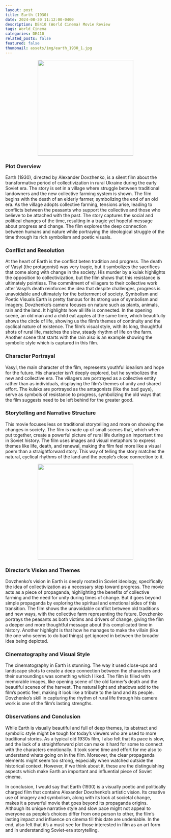 ```yaml
---
layout: post
title: Earth (1930)
date: 2024-08-30 11:12:00-0400
description: DE410 (World Cinema) Movie Review
tags: World_Cinema
categories: DE410
related_posts: false
featured: false
thumbnail: assets/img/earth_1930_1.jpg
---
```

<div style="text-align:center"><img src="https://hackmd.io/_uploads/S1ZfFjx30.jpg" height="300"/></div>

### Plot Overview
Earth (1930), directed by Alexander Dovzhenko, is a silent film about the transformative period of collectivization in rural Ukraine during the early Soviet era. The story is set in a village where struggle between traditional landowners and the new collective farming system is shown. The film begins with the death of an elderly farmer, symbolizing the end of an old era. As the village adopts collective farming, tensions arise, leading to conflicts between the peasants who support the collective and those who believe to be attached with the past. The story captures the social and political changes of the time, resulting in a tragic yet hopeful message about progress and change. The film explores the deep connection between humans and nature while portraying the ideological struggle of the time through its rich symbolism and poetic visuals.

### Conflict and Resolution
At the heart of Earth is the conflict beten tradition and progress. The death of Vasyl (the protagonist) was very tragic, but it symbolizes the sacrifices that come along with change in the society. His murder by a kulak highlights the opposition to collectivization, but the film shows that this resistance is ultimately pointless. The commitment of villagers to their collective work after Vasyl’s death reinforces the idea that despite challenges, progress is unavoidable and ultimately for the betterment of society. Symbolism and Poetic Visuals Earth is pretty famous for its strong use of symbolism and imagery. Dovzhenko’s camera focuses on nature such as plants, animals, rain and the land. It highlights how all life is connected. In the opening scene, an old man and a child eat apples at the same time, which beautifully shows the circle of life, showing us the film’s themes of continuity and the cyclical nature of existence. The film’s visual style, with its long, thoughtful shots of rural life, matches the slow, steady rhythm of life on the farm. Another scene that starts with the rain also is an example showing the symbolic style which is captured in this film.

### Character Portrayal
Vasyl, the main character of the film, represents youthful idealism and hope for the future. His character isn’t deeply explored, but he symbolizes the new and collective era. The villagers are portrayed as a collective entity rather than as individuals, displaying the film’s themes of unity and shared effort. The kulaks are portrayed as the antagonists (like the bad guys), serve as symbols of resistance to progress, symbolizing the old ways that the film suggests need to be left behind for the greater good.

### Storytelling and Narrative Structure
This movie focuses less on traditional storytelling and more on showing the changes in society. The film is made up of small scenes that, which when put together, create a powerful picture of rural life during an important time in Soviet history. The film uses images and visual metaphors to express themes like life, death, and renewal, making the film feel more like a visual poem than a straightforward story. This way of telling the story matches the natural, cyclical rhythms of the land and the people’s close connection to it.

<div style="text-align:center"><img src="https://hackmd.io/_uploads/Bk1XFjgn0.jpg" height="300"/></div>

### Director’s Vision and Themes
Dovzhenko’s vision in Earth is deeply rooted in Soviet ideology, specifically the idea of collectivization as a necessary step toward progress. The movie acts as a piece of propaganda, highlighting the benefits of collective farming and the need for unity during times of change. But it goes beyond simple propaganda by exploring the spiritual and emotional sides of this transition. The film shows the unavoidable conflict between old traditions and new ways, with the collective farm representing the future. Dovzhenko portrays the peasants as both victims and drivers of change, giving the film a deeper and more thoughtful message about this complicated time in history. Another highlight is that how he manages to make the villain (like the one who seems to do bad things) get ignored in between the broader idea being depicted.

### Cinematography and Visual Style 
The cinematography in Earth is stunning. The way it used close-ups and landscape shots to create a deep connection between the characters and their surroundings was something which I liked. The film is filled with memorable images, like opening scene of the old farmer’s death and the beautiful scenes of the harvest. The natural light and shadows add to the film’s poetic feel, making it look like a tribute to the land and its people. Dovzhenko’s skill in capturing the rhythm of rural life through his camera work is one of the film’s lasting strengths.

### Observations and Conclusion 
While Earth is visually beautiful and full of deep themes, its abstract and symbolic style might be tough for today’s viewers who are used to more traditional stories. As a typical old 1930s film, I also felt that its pace is slow, and the lack of a straightforward plot can make it hard for some to connect with the characters emotionally. It took some time and effort for me also to understand whats going on in the film. Moreover, the clear propaganda elements might seem too strong, especially when watched outside the historical context. However, if we think about it, these are the distinguishing aspects which make Earth an important and influential piece of Soviet cinema. 

In conclusion, I would say that Earth (1930) is a visually poetic and politically charged film that contains Alexander Dovzhenko’s artistic vision. Its creative use of imagery and symbolism, along with its look at societal change, makes it a powerful movie that goes beyond its propaganda origins. Although its unique narrative style and slow pace might not appeal to everyone as people’s choices differ from one person to other, the film’s lasting impact and influence on cinema till this date are undeniable. In the end, also felt that it’s a must-see for those interested in film as an art form and in understanding Soviet-era storytelling.